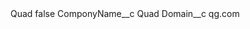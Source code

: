 <?xml version="1.0" encoding="UTF-8"?>
<CustomMetadata xmlns="http://soap.sforce.com/2006/04/metadata" xmlns:xsi="http://www.w3.org/2001/XMLSchema-instance" xmlns:xsd="http://www.w3.org/2001/XMLSchema">
    <label>Quad</label>
    <protected>false</protected>
    <values>
        <field>ComponyName__c</field>
        <value xsi:type="xsd:string">Quad</value>
    </values>
    <values>
        <field>Domain__c</field>
        <value xsi:type="xsd:string">qg.com</value>
    </values>
</CustomMetadata>
